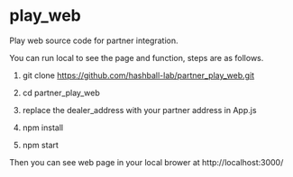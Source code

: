 # play_web
Play web source code for partner integration.

You can run local to see the page and function, steps are as follows.

1. git clone https://github.com/hashball-lab/partner_play_web.git

2. cd partner_play_web

3. replace the dealer_address with your partner address in App.js

4. npm install

5. npm start

Then you can see web page in your local brower at http://localhost:3000/
